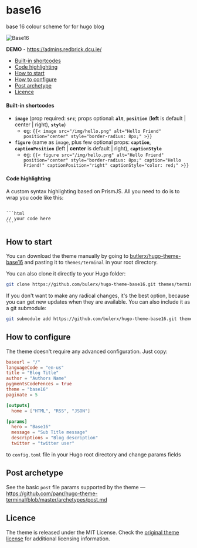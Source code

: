 # base16

base 16 colour scheme for for hugo blog

![Base16](https://github.com/butlerx/hugo-theme-base16/blob/master/screenshot.png?raw=true)

**DEMO** - https://admins.redbrick.dcu.ie/

- [Built-in shortcodes](#built-in-shortcodes)
- [Code highlighting](#code-highlighting)
- [How to start](#how-to-start)
- [How to configure](#how-to-configure)
- [Post archetype](#post-archetype)
- [Licence](#licence)

#### Built-in shortcodes

- **`image`** (prop required: **`src`**; props optional: **`alt`**,
  **`position`** (**left** is default | center | right), **`style`**)
  - eg:
    `{{< image src="/img/hello.png" alt="Hello Friend" position="center" style="border-radius: 8px;" >}}`
- **`figure`** (same as `image`, plus few optional props: **`caption`**,
  **`captionPosition`** (left | **center** is default | right),
  **`captionStyle`**
  - eg:
    `{{< figure src="/img/hello.png" alt="Hello Friend" position="center" style="border-radius: 8px;" caption="Hello Friend!" captionPosition="right" captionStyle="color: red;" >}}`

#### Code highlighting

A custom syntax highlighting based on PrismJS. All you need to do is to wrap you
code like this:

<pre><code>
```html
// your code here
```
</code></pre>

## How to start

You can download the theme manually by going to
[butlerx/hugo-theme-base16](https://github.com/butlerx/hugo-theme-base16) and
pasting it to `themes/terminal` in your root directory.

You can also clone it directly to your Hugo folder:

```sh
git clone https://github.com/bulerx/hugo-theme-base16.git themes/terminal
```

If you don't want to make any radical changes, it's the best option, because you
can get new updates when they are available. You can also include it as a git
submodule:

```sh
git submodule add https://github.com/bulerx/hugo-theme-base16.git themes/terminal
```

## How to configure

The theme doesn't require any advanced configuration. Just copy:

```toml
baseurl = "/"
languageCode = "en-us"
title = "Blog Title"
author = "Authors Name"
pygmentsCodeFences = true
theme = "base16"
paginate = 5

[outputs]
  home = ["HTML", "RSS", "JSON"]

[params]
  hero = "Base16"
  message = "Sub Title message"
  descriptions = "Blog description"
  twitter = "twitter user"
```

to `config.toml` file in your Hugo root directory and change params fields

## Post archetype

See the basic `post` file params supported by the theme —
https://github.com/panr/hugo-theme-terminal/blob/master/archetypes/post.md

## Licence

The theme is released under the MIT License. Check the
[original theme license](https://github.com/butlerx/hugo-theme-base16/blob/master/LICENSE.md)
for additional licensing information.
